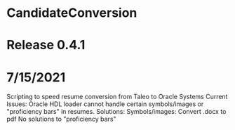 # CandidateConversion 
# Release 0.4.1
# 7/15/2021
Scripting to speed resume conversion from Taleo to Oracle Systems
Current Issues:
  Oracle HDL loader cannot handle certain symbols/images or "proficiency bars" in resumes.
Solutions:
    Symbols/images: Convert .docx to pdf
 No solutions to "proficiency bars"
 
